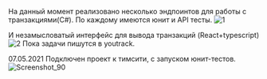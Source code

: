 На данный момент реализовано несколько эндпоинтов для работы с транзакциями(C#). По каждому имеются юнит и API тесты.
![1](https://user-images.githubusercontent.com/49900945/117339318-47f66180-aea8-11eb-909f-d1935952f5ea.png)

И незамысловатый интерфейс для вывода транзакций (React+typescript)
![2](https://user-images.githubusercontent.com/49900945/117339358-52186000-aea8-11eb-9ed2-f0f4cff84723.png)
Пока задачи пишутся в youtrack.

07.05.2021 Подключен проект к тимсити, с запуском юнит-тестов.
![Screenshot_90](https://user-images.githubusercontent.com/49900945/117403446-d999b980-af10-11eb-8145-793b76789adc.png)
